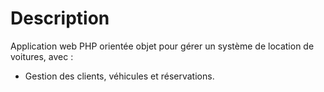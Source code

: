 # Description
Application web PHP orientée objet pour gérer un système de location de voitures, avec :
- Gestion des clients, véhicules et réservations.
